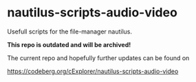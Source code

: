 # nautilus-scripts-audio-video
Usefull scripts for the file-manager nautilus.

**This repo is outdated and will be archived!**

The current repo and hopefully further updates can be found on

https://codeberg.org/cExplorer/nautilus-scripts-audio-video
